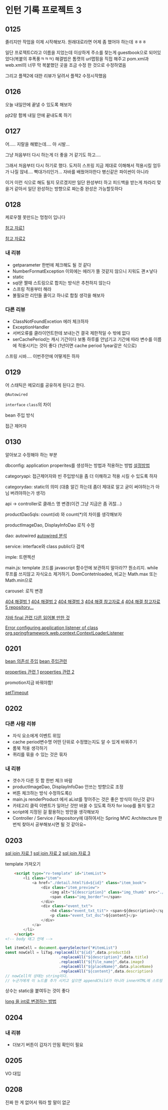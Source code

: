# 인턴 기록 프로젝트 3

## 0125

졸리지만 작업을 이제 시작해보자. 원래대로라면 어제 좀 했어야 하는데 ㅎㅎㅎ

일단 프로젝트C라고 이름을 지었는데 이상하게 주소를 찾는게 guestbook으로 되어있었다(복붙의 후폭풍ㅋㅋㅋ) 해결법은 톰캣의 url맵핑을 직접 해주고 pom.xml과 web.xml의 너무 막 복붙했던 곳을 조금 수정 한 것으로 수정하였음

그리고 플젝2에 대한 리뷰가 달려서 플젝2 수정시작했음

## 0126

오늘 내일안에 끝낼 수 있도록 해보자

pjt2랑 함께 내일 안에 끝내도록 하기

## 0127

어..... 지랄을 해봤는데.... 아 시발...

그냥 처음부터 다시 하는게 더 좋을 거 같기도 하고....

그래서 처음부터 다시 하기로 했다. 도저히 스프링 지금 제대로 이해해서 적용시킬 엄두가 나질 않네.... 빡대가리인가... 자바를 배웠어야한다 병신같은 파이썬이 아니라

이거 이런 식으로 해도 될지 모르겠지만 일단 완성부터 하고 피드백을 받는게 차라리 맞을거 같아서 일단 완성하는 방향으로 짜는중 완성은 가능할듯하다

## 0128

케로우젤 못만드는 멍청이 입니다

[참고 자료1](https://www.youtube.com/watch?v=l18HCZqBs6I)

[참고 자료2](https://devdesigner.tistory.com/4)

### 내 리뷰

- getparameter 한번에 체크해도 될 것 같다
- NumberFormatException 이외에는 에러가 뜰 것같지 않으니 지워도 괜ㅊ낳다
- static
- sql문 짤때 스트링으로 합치는 방식은 추천하지 않는다
- 스프링 적용부터 해라
- 불필요한 리턴들 줄이고 하나로 합칠 생각을 해보자

### 다른 리뷰

- ClassNotFoundExcetion 에러 체크하자
- ExceptionHandler
- 서버오류를 클라이언트한테 보내는건 결국 제한적일 수 밖에 없다
- serCachePeriod는 캐시 기간이다 보통 하루를 안넘기고 기간에 따라 변수를 이름에 적용시키는 것이 좋다 (1년이면 cache period 1year같은 식으로)

스프링 시바.... 이번주안에 어떻게든 하자

## 0129

 어 스태틱은 메모리를 공유하게 된다고 한다.

`@Autowired`

`interface` `class`의 차이

bean 주입 방식

접근 제어자

## 0130 

알아보고 수정해야 하는 부분

dbconfig: application properites를 생성하는 방법과 적용하는 방법 [설정방법](https://velog.io/@max9106/Spring-Boot-%EC%99%B8%EB%B6%80%EC%84%A4%EC%A0%95-uik69crax3)

categoryapi: 접근제어자와 빈 주입방식을 좀 더 이해하고 적용 시킬 수 있도록 하자

categorydao: static의 의미 (대충 알긴 하는데 좀더 제대로 알고 굳이 써야하는가 아님 버려야하는가 생각)

api -> controller로 클래스 명 변경(이건 그냥 지금은 좀 귀찮...)

productDaoSqls: count(id) 와 count(*)의 차이를 생각해보자

productImageDao, DisplayInfoDao 로직 수정

dao: autowired [autowired 분석](https://galid1.tistory.com/512)

service: interface와 class public다 검색

imple: 트랜젝션

main.js: template 코드를 javascript 함수안에 보관하지 말아라?? 뭔소리지. while 루프를 쓰지않고 자식요소 제거하기. DomContetnloaded, 비교는 Math.max 또는 Math.min으로

carousel: 로직 변경

[404 해결법 1](https://okky.kr/article/222616) [404 해결법 2](http://www.talkdev.net/spring-mvc-404-%EC%B2%98%EB%A6%AC-%EB%B0%A9%EB%B2%95/) [404 해결법 3](https://cnpnote.tistory.com/entry/SPRING-Autowired-%EC%A0%81%EC%96%B4%EB%8F%84-%ED%95%98%EB%82%98%EC%9D%98-bean%EC%97%90-%EC%9D%98%EC%A1%B4%EC%84%B1%EC%9D%84-%EC%9C%84%ED%95%B4-%EB%B0%9C%EA%B2%AC-%EB%90%9C-%EC%9C%A0%ED%98%95%EC%9D%98-%EC%A0%81%EA%B2%A9-bean%EC%9D%B4-%EC%97%86%EC%8A%B5%EB%8B%88%EB%8B%A4) [404 해결 참고자료 4](https://liante0904.tistory.com/113) [404 해결 참고자료 5 repository...](https://sim7688.tistory.com/46)

[자바 final 관련 ](https://www.google.com/search?client=firefox-b-d&q=java+%EC%83%81%EC%88%98+%EC%84%A0%EC%96%B8) [다른 읽어볼 만한 것](https://preamtree.tistory.com/91)

[Error configuring application listener of class org.springframework.web.context.ContextLoaderListener](https://myblog.opendocs.co.kr/archives/1657)



## 0201

[bean 의존성 주입](https://preamtree.tistory.com/166) [bean 주입관련](https://yaboong.github.io/spring/2019/08/29/why-field-injection-is-bad/)

[properties 관련 1](https://perfectacle.github.io/2017/09/18/Spring-boot-properties-use/) [properties 관련 2](https://needjarvis.tistory.com/595)

promotion지금 바꿔야함!

[setTimeout](https://velog.io/@vraimentres/making-setinterval-with-settimeout)



## 0202

### 다른 사람 리뷰

- 자식 요소에게 이벤트 위임
- cache period변수명 어떤 단위로 수정했는지도 알 수 있게 바꿔주기
- 롬북 적용 생각하기
- 퀴리를 묶을 수 있는 것은 묶자

### 내 리뷰

- 갯수가 다른 듯 함 한번 체크 바람
- productImageDao, DisplayInfoDao 안쓰는 방향으로 조정
- 버튼 체크하는 방식 수정하도록()
- main.js renderProduct 에서 aList를 젛어주는 것은 좋은 방식이 아닌것 같다
- 카테고리 클릭 이벤트가 일어난 것만 바꿀 수 있도록 하자 for loop를 돌지 말고
- script에 지정된 걸 활용하는 방안을 생각해보자
- Controller / Service / Repository에 대하여서는 Spring MVC Architecture 한번씩 찾아서 공부해보시면 될 것 같아요~



## 0203

[sql join 자료 1](http://www.sqlprogram.com/Basics/sql-join.aspx) [sql join 자료 2](https://www.w3schools.com/sql/sql_join.asp) [sql join 자료 3](http://www.sql-join.com/sql-join-types)

template 가져오기

```html
	<script type="rv-template" id="itemList">
        <li class="item">
            <a href="./detail.html?id=${id}" class="item_book">
                <div class="item_preview">
                    <img alt="${description}" class="img_thumb" src="./img/${file_name}">
                    <span class="img_border"></span>
                </div>
                <div class="event_txt">
                    <h4 class="event_txt_tit"> <span>${description}</span> <small class="sm">${placeName}</small> </h4>
                    <p class="event_txt_dsc">${content}</p>
                </div>
            </a>
        </li>
    </script>
<!-- body 태그 안에 -->
```

```javascript
let itemCell = document.querySelector("#itemList")
const nowCell = liTag.replaceAll("${id}",data.productId)
						.replaceAll("${description}",data.title)
						.replaceAll("${file_name}",data.image)
						.replaceAll("${placeName}",data.placeName)
						.replaceAll("${content}",data.description)
// nowCell의 상태는 string이다.
// 누군가에게 이 노드를 추가 시키고 싶으면 appendChild가 아니라 innerHTML에 스트링을 직접 넣듯이 넣어줘야한다!
```

상수는 static을 붙여두는 것이 좋다

[long 을 int로 변경하는 방법](https://blog.jiniworld.me/74)



## 0204

### 내 리뷰

- 더보기 버튼이 갑자기 안됨 확인이 필요



## 0205

VO 대입



## 0208

진짜 한 게 없어서 뭐라 할 말이 없군